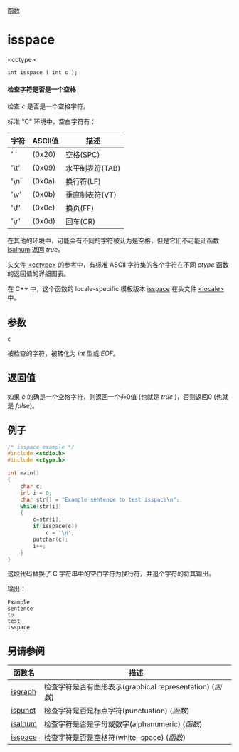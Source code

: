 函数

# isspace

&lt;cctype&gt;

`int isspace ( int c );`

#### 检查字符是否是一个空格

检查 _c_ 是否是一个空格字符。

标准 "C" 环境中，空白字符有：

字符 | ASCII值 | 描述
---- | ------- | ----
' '  | (0x20)  | 空格(SPC)
'\t' | (0x09)  | 水平制表符(TAB)
'\n' | (0x0a)  | 换行符(LF)
'\v' | (0x0b)  | 垂直制表符(VT)
'\f' | (0x0c)  | 换页(FF)
'\r' | (0x0d)  | 回车(CR)

在其他的环境中，可能会有不同的字符被认为是空格，但是它们不可能让函数 [isalnum](isalnum.md) 返回 _true_。

头文件 [&lt;cctype&gt;](README.md) 的参考中，有标准 ASCII 字符集的各个字符在不同 _ctype_ 函数的返回值的详细图表。

在 C++ 中，这个函数的 locale-specific 模板版本 [isspace](../../Other/locale/isspace.md) 在头文件 [&lt;locale&gt;](../../Other/locale/README.md)中。


## 参数

`c`

被检查的字符，被转化为 _int_ 型或 _EOF_。


## 返回值

如果 _c_ 的确是一个空格字符，则返回一个非0值 (也就是 _true_ )，否则返回0 (也就是 _false_)。

## 例子

```cpp
/* isspace example */
#include <stdio.h>
#include <ctype.h>

int main()
{
	char c;
	int i = 0;
	char str[] = "Example sentence to test isspace\n";
	while(str[i])
	{
		c=str[i];
		if(isspace(c))
			c = '\n';
		putchar(c);
		i++;
	}
}
```

这段代码替换了 C 字符串中的空白字符为换行符，并追个字符的将其输出。

输出：  
```
Example
sentence
to
test
isspace
```


## 另请参阅

函数名                | 描述
--------------------- | ---------------
[isgraph](isgraph.md) | 检查字符是否有图形表示(graphical representation) (_函数_)
[ispunct](ispunct.md) | 检查字符是否是标点字符(punctuation) (_函数_)
[isalnum](isalnum.md) | 检查字符是否是字母或数字(alphanumeric) (_函数_)
[isspace](isspace.md) | 检查字符是否是空格符(white-space) (_函数_)
